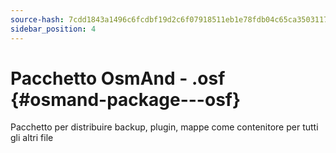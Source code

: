 ```yaml
---
source-hash: 7cdd1843a1496c6fcdbf19d2c6f07918511eb1e78fdb04c65ca35031179f1a60
sidebar_position: 4
---
```


# Pacchetto OsmAnd - .osf {#osmand-package---osf}
Pacchetto per distribuire backup, plugin, mappe come contenitore per tutti gli altri file